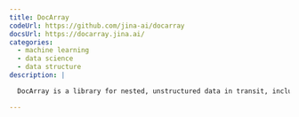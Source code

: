 ```yaml
---
title: DocArray
codeUrl: https://github.com/jina-ai/docarray
docsUrl: https://docarray.jina.ai/
categories:
  - machine learning
  - data science
  - data structure
description: |

  DocArray is a library for nested, unstructured data in transit, including text, image, audio, video, 3D mesh, etc. It allows deep-learning engineers to efficiently process, embed, search, recommend, store, and transfer the data with a Pythonic API.

---
```


